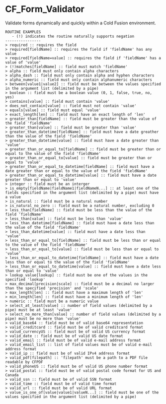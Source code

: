 CF_Form_Validator
=================

Validate forms dynamically and quickly within a Cold Fusion environment. 

	ROUTINE EXAMPLES
	   - (!) indicates the routine naturally supports negation
	----------------
	> required :: requires the field
	> required[fieldName] :: requires the field if 'fieldName' has any value
	> required[fieldName=value] :: requires the field if 'fieldName' has a value of 'value'
	> (!)matches[fieldName] :: field must match 'fieldName'
	> alpha :: field must only contain alpha characters
	> alpha_dash :: field must only contain alpha and hyphen characters
	> alpha_numeric :: field must only contain alphanumeric characters
	> between[value1|value2] :: field must be between the values specified in the argument list (delimited by a pipe)
	> boolean :: field must be a boolean value (0, 1, false, true, no, yes)
	> contains[value] :: field must contain 'value'
	> does_not_contain[value] :: field must not contain 'value'
	> equals[value] :: field must equal 'value'
	> exact_length[len] :: field must have an exact length of 'len'
	> greater_than[fieldName] :: field must be greater than the value of the field 'fieldName'
	> greater_than[value] :: field must be greater than 'value'
	> greater_than_datetime[fieldName] :: field must have a date greather than the value of the field 'fieldName'
	> greater_than_datetime[value] :: field must have a date greater than 'value'
	> greater_than_or_equal_to[fieldName] :: field must be greater than or equal to the value of the field 'fieldName'
	> greater_than_or_equal_to[value] :: field must be greater than or equal to 'value'
	> greater_than_or_equal_to_datetime[fieldName] :: field must have a date greater than or equal to the value of the field 'fieldName'
	> greater_than_or_equal_to_datetime[value] :: field must have a date greater than or equal to 'value'
	> integer :: field must be an interger
	> is_empty[fieldName|fieldName1|fieldNameN...] :: at least one of the fields specified in the argument list (delimited by a pipe) must have a value
	> is_natural :: field must be a natural number
	> is_natural_no_zero :: field must be a natural number, excluding 0
	> less_than[fieldName] :: field must be less than the value of the field 'fieldName'
	> less_than[value] :: field must be less than 'value'
	> less_than_datetime[fieldName] :: field must have a date less than the value of the field 'fieldName'
	> less_than_datetime[value] :: field must have a date less than 'value'
	> less_than_or_equal_to[fieldName] :: field must be less than or equal to the value of the field 'fieldName'
	> less_than_or_equal_to[value] :: field must be less than or equal to 'value'
	> less_than_or_equal_to_datetime[fieldName] :: field must have a date less than or equal to the value of the field 'fieldName'
	> less_than_or_equal_to_datetime[value] :: field must have a date less than or equal to 'value'
	> lookup_value[lookup] :: field must be one of the values in the specified 'lookup'
	> max_decimal[precision|scale] :: field must be a decimal no larger than the specified 'precision' and 'scale'
	> max_length[len] :: field must have a maximum length of 'len'
	> min_length[len] :: field must have a minimum length of 'len'
	> numeric :: field must be a numeric value
	> select_at_least[value] :: number of field values (delimited by a pipe) must be at least 'value'
	> select_no_more_than[value] :: number of field values (delimited by a pipe) must be no more than 'value'
	> valid_base64 :: field must be of valid base64 representation
	> valid_creditcard :: field must be of valid creditcard format
	> valud_currencyUS :: field must be of valid US currency format
	> valid_date :: field must be of valid US date format
	> valid_email :: field must be of valid e-mail address format
	> valid_email_list :: list of field values must be of valid e-mail address format
	> valid_ip :: field must be of valid IPv4 address format
	> valid_pdf[filepath] :: 'filepath' must be a path to a PDF file readable by CFPDF
	> valid_phoneUS :: field must be of valid US phone number format
	> valid_postal :: field must be of valid postal code format for US and Canada
	> valid_ssn :: field must be of valid SSN format
	> valid_time :: field must be of valid time format
	> valid_url :: field must be of valid URL format
	> value_is_one_of[value|value1|valueN...] :: field must be one of the values specified in the argument list (delimited by a pipe)
